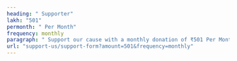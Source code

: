 ```yaml
---
heading: " Supporter"
lakh: "501"
permonth: " Per Month"
frequency: monthly
paragraph: " Support our cause with a monthly donation of ₹501 Per Month."
url: "support-us/support-form?amount=501&frequency=monthly"
---
```

